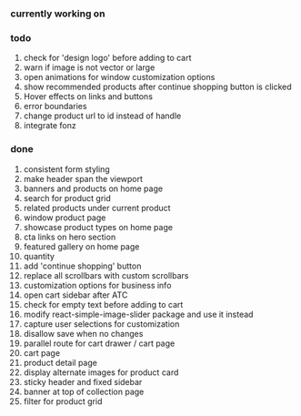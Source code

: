 ### currently working on

### todo

1. check for 'design logo' before adding to cart
2. warn if image is not vector or large
3. open animations for window customization options
4. show recommended products after continue shopping button is clicked
5. Hover effects on links and buttons
6. error boundaries
7. change product url to id instead of handle
8. integrate fonz

### done

1. consistent form styling
2. make header span the viewport
3. banners and products on home page
4. search for product grid
5. related products under current product
6. window product page
7. showcase product types on home page
8. cta links on hero section
9. featured gallery on home page
10. quantity
11. add 'continue shopping' button
12. replace all scrollbars with custom scrollbars
13. customization options for business info
14. open cart sidebar after ATC
15. check for empty text before adding to cart
16. modify react-simple-image-slider package and use it instead
17. capture user selections for customization
18. disallow save when no changes
19. parallel route for cart drawer / cart page
20. cart page
21. product detail page
22. display alternate images for product card
23. sticky header and fixed sidebar
24. banner at top of collection page
25. filter for product grid
